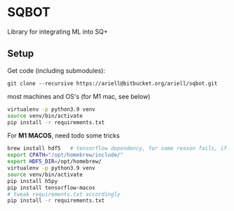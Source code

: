 # SQBOT #
Library for integrating ML into SQ+

## Setup 
Get code (including submodules):
```shell
git clone --recursive https://ariell@bitbucket.org/ariell/sqbot.git
```


most machines and OS's (for M1 mac, see below)
```bash
virtualenv -p python3.9 venv
source venv/bin/activate
pip install -r requirements.txt
```
For **M1 MACOS**, need todo some tricks
```bash
brew install hdf5   # tensorflow dependency, for some reason fails, if this is not done first
export CPATH="/opt/homebrew/include/"
export HDF5_DIR=/opt/homebrew/
virtualenv -p python3.9 venv
source venv/bin/activate
pip install h5py
pip install tensorflow-macos
# tweak requirements.txt accordingly
pip install -r requirements.txt
```
